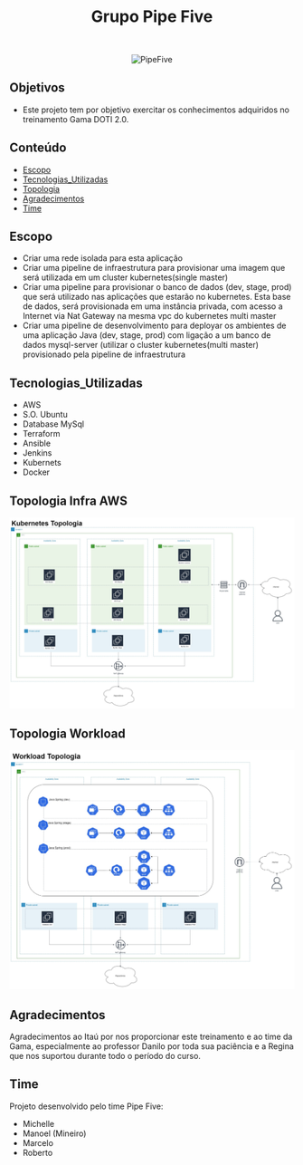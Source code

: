 <h1 align="center"> Grupo Pipe Five</h2> <br>
<p align="center">
  <a>
    <img alt="PipeFive" title="PipeFive" src="https://i5.walmartimages.com/asr/e80b097b-b093-4566-b32d-8da579efd798_1.ecba62a1475587b22f843785720ecd90.jpeg" width="450">
  </a>
</p>


## Objetivos
* Este projeto tem por objetivo exercitar os conhecimentos adquiridos no treinamento Gama DOTI 2.0.

## Conteúdo
* [Escopo](#Escopo)
* [Tecnologias_Utilizadas](#Tecnologias_Utilizadas)
* [Topologia](#Topologia)
* [Agradecimentos](#Agradecimentos)
* [Time](#Time)
<!-- * [License](#license) -->


## Escopo
- Criar uma rede isolada para esta aplicação
- Criar uma pipeline de infraestrutura para provisionar uma imagem que será utilizada em um cluster kubernetes(single master)
- Criar uma pipeline para provisionar o banco de dados (dev, stage, prod) que será utilizado nas aplicações que estarão no kubernetes. Esta base de dados, será provisionada em uma instância privada, com acesso a Internet via Nat Gateway na mesma vpc do kubernetes multi master
- Criar uma pipeline de desenvolvimento para deployar os ambientes de uma aplicação Java (dev, stage, prod) com ligação a um banco de dados mysql-server (utilizar o cluster kubernetes(multi master) provisionado pela pipeline de infraestrutura
<!-- You don't have to answer all the questions - just the ones relevant to your project. -->


## Tecnologias_Utilizadas
- AWS
- S.O. Ubuntu
- Database MySql
- Terraform
- Ansible
- Jenkins
- Kubernets
- Docker


## Topologia Infra AWS
<p align="center">
  <a>
    <img alt="Topologia_infra" title="Topologia Infra" src="topologias/infra-K8S-1.jpg">
  </a>
</p>

<!-- If you have screenshots you'd like to share, include them here. -->

## Topologia Workload
<p align="center">
  <a>
    <img alt="Topologia_wkl" title="Topologia Workload" src="topologias/workload_topologia-Workload-1.jpg">
  </a>
</p>



## Agradecimentos
Agradecimentos ao Itaú por nos proporcionar este treinamento e ao time da Gama, especialmente ao professor Danilo por toda sua paciência e a Regina que nos suportou durante todo o período do curso.


## Time
Projeto desenvolvido pelo time Pipe Five:
- Michelle
- Manoel (Mineiro)
- Marcelo
- Roberto



<!-- Optional -->
<!-- ## License -->
<!-- This project is open source and available under the [... License](). -->

<!-- You don't have to include all sections - just the one's relevant to your project -->
